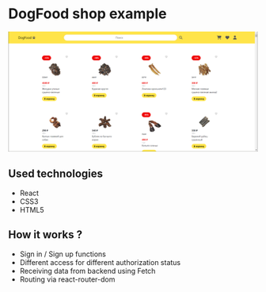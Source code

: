 # DogFood shop example

![Image alt](https://github.com/r1na234/dogFood/raw/main/src/assets/images/screen.png)

## Used technologies
* React
* CSS3
* HTML5

## How it works ?
* Sign in / Sign up functions
* Different access for different authorization status
* Receiving data from backend using Fetch
* Routing via react-router-dom


